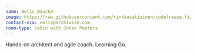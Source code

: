 ```yaml
---
name: Nelis Boucké
image: https://raw.githubusercontent.com/rinkkasatiainen/codefreeze.fi/gh-pages/images/participants/FotoNelis.jpg
contact-via: nelis@archiwise.com
room-type: cabin with Johan Peeters
---
```

Hands-on architect and agile coach. Learning Go.
